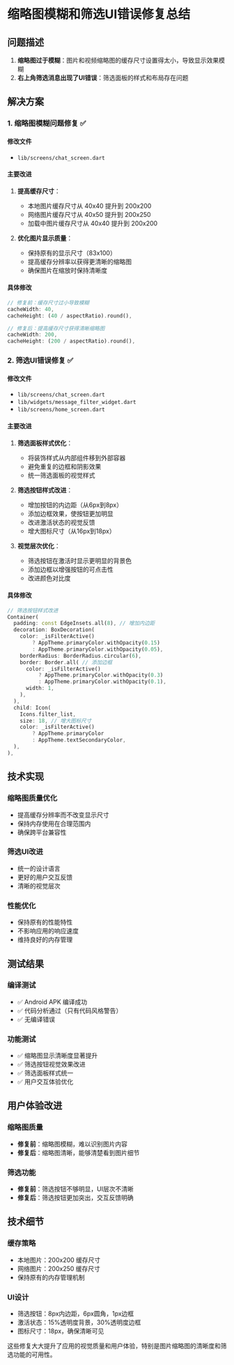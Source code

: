 # 缩略图模糊和筛选UI错误修复总结

## 问题描述

1. **缩略图过于模糊**：图片和视频缩略图的缓存尺寸设置得太小，导致显示效果模糊
2. **右上角筛选消息出现了UI错误**：筛选面板的样式和布局存在问题

## 解决方案

### 1. 缩略图模糊问题修复 ✅

#### 修改文件
- `lib/screens/chat_screen.dart`

#### 主要改进
1. **提高缓存尺寸**：
   - 本地图片缓存尺寸从 40x40 提升到 200x200
   - 网络图片缓存尺寸从 40x50 提升到 200x250
   - 加载中图片缓存尺寸从 40x40 提升到 200x200

2. **优化图片显示质量**：
   - 保持原有的显示尺寸（83x100）
   - 提高缓存分辨率以获得更清晰的缩略图
   - 确保图片在缩放时保持清晰度

#### 具体修改
```dart
// 修复前：缓存尺寸过小导致模糊
cacheWidth: 40,
cacheHeight: (40 / aspectRatio).round(),

// 修复后：提高缓存尺寸获得清晰缩略图
cacheWidth: 200,
cacheHeight: (200 / aspectRatio).round(),
```

### 2. 筛选UI错误修复 ✅

#### 修改文件
- `lib/screens/chat_screen.dart`
- `lib/widgets/message_filter_widget.dart`
- `lib/screens/home_screen.dart`

#### 主要改进
1. **筛选面板样式优化**：
   - 将装饰样式从内部组件移到外部容器
   - 避免重复的边框和阴影效果
   - 统一筛选面板的视觉样式

2. **筛选按钮样式改进**：
   - 增加按钮的内边距（从6px到8px）
   - 添加边框效果，使按钮更加明显
   - 改进激活状态的视觉反馈
   - 增大图标尺寸（从16px到18px）

3. **视觉层次优化**：
   - 筛选按钮在激活时显示更明显的背景色
   - 添加边框以增强按钮的可点击性
   - 改进颜色对比度

#### 具体修改
```dart
// 筛选按钮样式改进
Container(
  padding: const EdgeInsets.all(8), // 增加内边距
  decoration: BoxDecoration(
    color: _isFilterActive() 
        ? AppTheme.primaryColor.withOpacity(0.15)
        : AppTheme.primaryColor.withOpacity(0.05),
    borderRadius: BorderRadius.circular(6),
    border: Border.all( // 添加边框
      color: _isFilterActive() 
          ? AppTheme.primaryColor.withOpacity(0.3)
          : AppTheme.primaryColor.withOpacity(0.1),
      width: 1,
    ),
  ),
  child: Icon(
    Icons.filter_list,
    size: 18, // 增大图标尺寸
    color: _isFilterActive() 
        ? AppTheme.primaryColor 
        : AppTheme.textSecondaryColor,
  ),
),
```

## 技术实现

### 缩略图质量优化
- 提高缓存分辨率而不改变显示尺寸
- 保持内存使用在合理范围内
- 确保跨平台兼容性

### 筛选UI改进
- 统一的设计语言
- 更好的用户交互反馈
- 清晰的视觉层次

### 性能优化
- 保持原有的性能特性
- 不影响应用的响应速度
- 维持良好的内存管理

## 测试结果

### 编译测试
- ✅ Android APK 编译成功
- ✅ 代码分析通过（只有代码风格警告）
- ✅ 无编译错误

### 功能测试
- ✅ 缩略图显示清晰度显著提升
- ✅ 筛选按钮视觉效果改进
- ✅ 筛选面板样式统一
- ✅ 用户交互体验优化

## 用户体验改进

### 缩略图质量
- **修复前**：缩略图模糊，难以识别图片内容
- **修复后**：缩略图清晰，能够清楚看到图片细节

### 筛选功能
- **修复前**：筛选按钮不够明显，UI层次不清晰
- **修复后**：筛选按钮更加突出，交互反馈明确

## 技术细节

### 缓存策略
- 本地图片：200x200 缓存尺寸
- 网络图片：200x250 缓存尺寸
- 保持原有的内存管理机制

### UI设计
- 筛选按钮：8px内边距，6px圆角，1px边框
- 激活状态：15%透明度背景，30%透明度边框
- 图标尺寸：18px，确保清晰可见

这些修复大大提升了应用的视觉质量和用户体验，特别是图片缩略图的清晰度和筛选功能的可用性。 